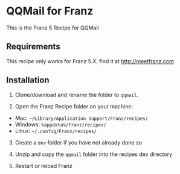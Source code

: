 # QQMail for Franz
This is the Franz 5 Recipe for QQMail

## Requirements
This recipe only works for Franz 5.X, find it at http://meetfranz.com

## Installation

1. Clone/download and rename the folder to `qqmail`.

2. Open the Franz Recipe folder on your machine:
  * Mac: `~/Library/Application Support/Franz/recipes/`
  * Windows: `%appdata%/Franz/recipes/`
  * Linux: `~/.config/Franz/recipes/`

3. Create a `dev` folder if you have not already done so

3. Unzip and copy the `qqmail` folder into the recipes dev directory

4. Restart or reload Franz
